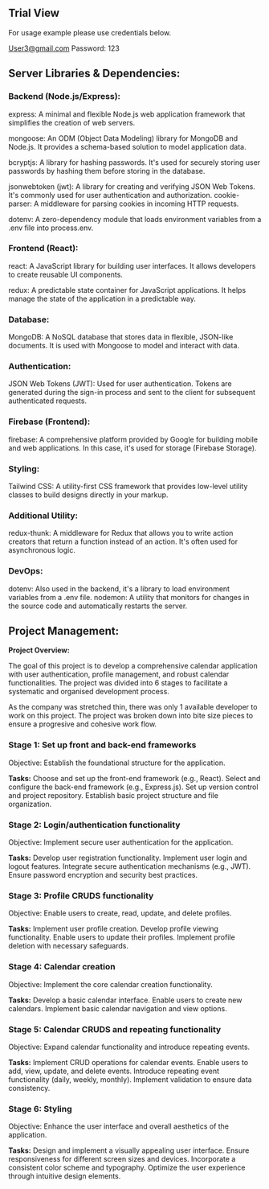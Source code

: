 ## Trial View

For usage example please use credentials below.

User3@gmail.com
Password: 123

## Server Libraries & Dependencies:

### Backend (Node.js/Express):
express: A minimal and flexible Node.js web application framework that simplifies the creation of web servers.

mongoose: An ODM (Object Data Modeling) library for MongoDB and Node.js. It provides a schema-based solution to model application data.

bcryptjs: A library for hashing passwords. It's used for securely storing user passwords by hashing them before storing in the database.

jsonwebtoken (jwt): A library for creating and verifying JSON Web Tokens. It's commonly used for user authentication and authorization.
cookie-parser: A middleware for parsing cookies in incoming HTTP requests.

dotenv: A zero-dependency module that loads environment variables from a .env file into process.env.

### Frontend (React):
react: A JavaScript library for building user interfaces. It allows developers to create reusable UI components.

redux: A predictable state container for JavaScript applications. It helps manage the state of the application in a predictable way.

### Database:
MongoDB: A NoSQL database that stores data in flexible, JSON-like documents. It is used with Mongoose to model and interact with data.

### Authentication:
JSON Web Tokens (JWT): Used for user authentication. Tokens are generated during the sign-in process and sent to the client for subsequent authenticated requests.

### Firebase (Frontend):
firebase: A comprehensive platform provided by Google for building mobile and web applications. In this case, it's used for storage (Firebase Storage).

### Styling:
Tailwind CSS: A utility-first CSS framework that provides low-level utility classes to build designs directly in your markup.

### Additional Utility:
redux-thunk: A middleware for Redux that allows you to write action creators that return a function instead of an action. It's often used for asynchronous logic.

### DevOps:
dotenv: Also used in the backend, it's a library to load environment variables from a .env file.
nodemon: A utility that monitors for changes in the source code and automatically restarts the server.

## Project Management:

**Project Overview:**

The goal of this project is to develop a comprehensive calendar application with user authentication, profile management, and robust calendar functionalities. The project was divided into 6 stages to facilitate a systematic and organised development process.

As the company was stretched thin, there was only 1 available developer to work on this project. The project was broken down into bite size pieces to ensure a progresive and cohesive work flow.

### Stage 1: Set up front and back-end frameworks
Objective: Establish the foundational structure for the application.

**Tasks:**
Choose and set up the front-end framework (e.g., React).
Select and configure the back-end framework (e.g., Express.js).
Set up version control and project repository.
Establish basic project structure and file organization.

### Stage 2: Login/authentication functionality
Objective: Implement secure user authentication for the application.

**Tasks:**
Develop user registration functionality.
Implement user login and logout features.
Integrate secure authentication mechanisms (e.g., JWT).
Ensure password encryption and security best practices.

### Stage 3: Profile CRUDS functionality
Objective: Enable users to create, read, update, and delete profiles.

**Tasks:**
Implement user profile creation.
Develop profile viewing functionality.
Enable users to update their profiles.
Implement profile deletion with necessary safeguards.

### Stage 4: Calendar creation
Objective: Implement the core calendar creation functionality.

**Tasks:**
Develop a basic calendar interface.
Enable users to create new calendars.
Implement basic calendar navigation and view options.

### Stage 5: Calendar CRUDS and repeating functionality
Objective: Expand calendar functionality and introduce repeating events.

**Tasks:**
Implement CRUD operations for calendar events.
Enable users to add, view, update, and delete events.
Introduce repeating event functionality (daily, weekly, monthly).
Implement validation to ensure data consistency.

### Stage 6: Styling
Objective: Enhance the user interface and overall aesthetics of the application.

**Tasks:**
Design and implement a visually appealing user interface.
Ensure responsiveness for different screen sizes and devices.
Incorporate a consistent color scheme and typography.
Optimize the user experience through intuitive design elements.